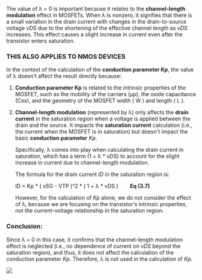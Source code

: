 The value of λ = 0 is important because it relates to the **channel-length modulation** effect in MOSFETs. When λ is nonzero, it signifies that there is a small variation in the drain current with changes in the drain-to-source voltage *vDS* due to the shortening of the effective channel length as *vDS* increases. This effect causes a slight increase in current even after the transistor enters saturation.

### THIS ALSO APPLIES TO NMOS DEVICES

In the context of the calculation of the **conduction parameter Kp**, the value of λ doesn't affect the result directly because:

1. **Conduction parameter  Kp**  is related to the intrinsic properties of the MOSFET, such as the mobility of the carriers (μp), the oxide capacitance (Cox), and the geometry of the MOSFET width ( W ) and length ( L ).

2. **Channel-length modulation** (represented by λ) only affects the **drain current** in the saturation region when a voltage is applied between the drain and the source. It impacts the **saturation current** calculation (i.e., the current when the MOSFET is in saturation) but doesn't impact the basic **conduction parameter** *Kp*.

   Specifically, λ comes into play when calculating the drain current in saturation, which has a term (1 + λ * vDS) to account for the slight increase in current due to channel-length modulation.

   The formula for the drain current *ID* in the saturation region is:

   ID = Kp * ( vSG - VTP )^2 * ( 1 + λ * vDS )  &nbsp;&nbsp;&nbsp;&nbsp;&nbsp;&nbsp; **Eq (3.7)**

   However, for the calculation of *Kp* alone, we do not consider the effect of λ, because we are focusing on the transistor's intrinsic properties, not the current-voltage relationship in the saturation region.

### Conclusion:
Since λ = 0 in this case, it confirms that the channel-length modulation effect is neglected (i.e., no dependence of current on *vDS* beyond the saturation region), and thus, it does not affect the calculation of the conduction parameter *Kp*. Therefore, λ  is not used in the calculation of *Kp*.

![](lambda_chan_len_modulation.png)
